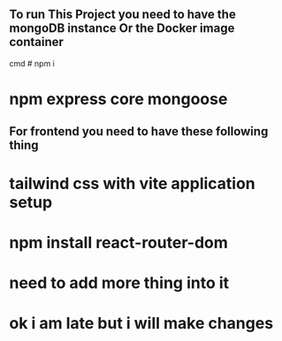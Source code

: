 ## To run This Project you need to have the mongoDB instance Or the Docker image container
cmd # npm i 
# npm express core mongoose 
## For frontend you need to have these following thing
# tailwind css with vite application setup
# npm install react-router-dom 
# need to add more thing into it
# ok i am late but i will make changes
